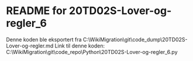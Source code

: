 # README for 20TD02S-Lover-og-regler_6
Denne koden ble eksportert fra C:\WikiMigration\git\code_dump\20TD02S-Lover-og-regler.md
Link til denne koden: C:\WikiMigration\git\code_repo\Python\20TD02S-Lover-og-regler_6.py
